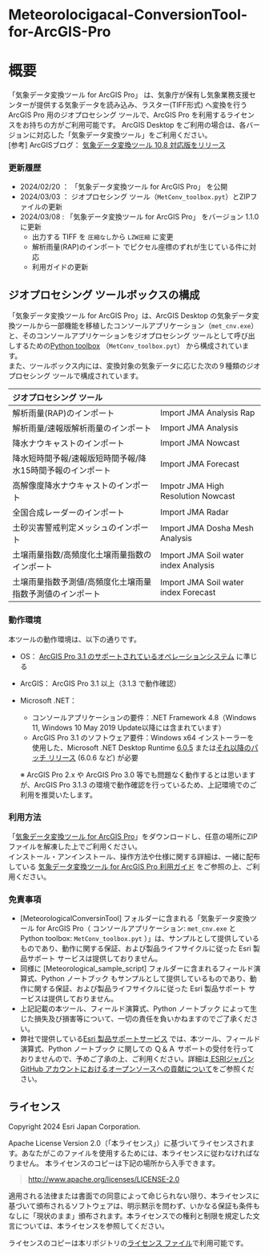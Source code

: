 # Meteorolocigacal-ConversionTool-for-ArcGIS-Pro
# 概要
「気象データ変換ツール for ArcGIS Pro」 は、気象庁が保有し気象業務支援センターが提供する気象データを読み込み、ラスター(TIFF形式) へ変換を行う ArcGIS Pro 用のジオプロセシング ツールで、ArcGIS Pro を利用するライセンスをお持ちの方がご利用可能です。
ArcGIS Desktop をご利用の場合は、各バージョンに対応した「気象データ変換ツール」をご利用ください。  
[参考] ArcGISブログ： [気象データ変換ツール 10.8 対応版をリリース](https://blog.esrij.com/2020/07/29/post-36919/)


### 更新履歴
* 2024/02/20 ： 「気象データ変換ツール for ArcGIS Pro」 を公開
* 2024/03/03 ： ジオプロセシング ツール（`MetConv_toolbox.pyt`）とZIPファイルの更新
* 2024/03/08 : 「気象データ変換ツール for ArcGIS Pro」 をバージョン 1.1.0 に更新
  - 出力する TIFF を `圧縮なし`から `LZW圧縮` に変更
  - 解析雨量(RAP)のインポート でピクセル座標のずれが生じている件に対応
  - 利用ガイドの更新

## ジオプロセシング ツールボックスの構成

「気象データ変換ツール for ArcGIS Pro」は、ArcGIS Desktop の気象データ変換ツールから一部機能を移植したコンソールアプリケーション（`met_cnv.exe`）と、そのコンソールアプリケーションをジオプロセシング ツールとして呼び出しするための[Python toolbox](https://pro.arcgis.com/ja/pro-app/latest/arcpy/geoprocessing_and_python/a-quick-tour-of-python-toolboxes.htm) （`MetConv_toolbox.pyt`） から構成されています。  
また、ツールボックス内には、変換対象の気象データに応じた次の９種類のジオプロセシング ツールで構成されています。

|ジオプロセシング ツール||
|:---|:---|
|解析雨量(RAP)のインポート|Import JMA Analysis Rap|
|解析雨量/速報版解析雨量のインポート|Import JMA Analysis|
|降水ナウキャストのインポート|Import JMA Nowcast|
|降水短時間予報/速報版短時間予報/降水15時間予報のインポート|Import JMA Forecast|
|高解像度降水ナウキャストのインポート|Impotr JMA High Resolution Nowcast |
|全国合成レーダーのインポート|Import JMA Radar|
|土砂災害警戒判定メッシュのインポート|Import JMA Dosha Mesh Analysis|
|土壌雨量指数/高頻度化土壌雨量指数のインポート|Import JMA Soil water index Analysis|
|土壌雨量指数予測値/高頻度化土壌雨量指数予測値のインポート|Import JMA Soil water index Forecast|
  
### 動作環境
本ツールの動作環境は、以下の通りです。
- OS：
  [ArcGIS Pro 3.1 のサポートされているオペレーションシステム](https://pro.arcgis.com/ja/pro-app/3.1/get-started/arcgis-pro-system-requirements.htm) に準じる
- ArcGIS：
  ArcGIS Pro 3.1 以上（3.1.3 で動作確認）
- Microsoft .NET：
  - コンソールアプリケーションの要件：.NET Framework 4.8（Windows 11, Windows 10 May 2019 Update以降には含まれています）
  - ArcGIS Pro 3.1 のソフトウェア要件：Windows x64 インストーラーを使用した、Microsoft .NET Desktop Runtime [6.0.5](https://dotnet.microsoft.com/en-us/download/dotnet/thank-you/runtime-desktop-6.0.5-windows-x64-installer) または[それ以降のパッチ リリース](https://dotnet.microsoft.com/en-us/download/dotnet/6.0) (6.0.6 など) が必要
  
  ※ ArcGIS Pro 2.x や ArcGIS Pro 3.0 等でも問題なく動作するとは思いますが、ArcGIS Pro 3.1.3 の環境で動作確認を行っているため、上記環境でのご利用を推奨いたします。
  

### 利用方法
「[気象データ変換ツール for ArcGIS Pro](https://github.com/EsriJapan/Meteorolocigacal-ConversionTool-for-ArcGIS-Pro/releases/download/v1.1.0/MeteorologicalConversionTool_forPro.zip)」をダウンロードし、任意の場所にZIPファイルを解凍した上でご利用ください。  
インストール・アンインストール、操作方法や仕様に関する詳細は、一緒に配布している [気象データ変換ツール for ArcGIS Pro 利用ガイド](https://github.com/EsriJapan/Meteorolocigacal-ConversionTool-for-ArcGIS-Pro/blob/main/Doc/%E6%B0%97%E8%B1%A1%E3%83%87%E3%83%BC%E3%82%BF%E5%A4%89%E6%8F%9B%E3%83%84%E3%83%BC%E3%83%AB_forArcGISPro_%E5%88%A9%E7%94%A8%E3%82%AC%E3%82%A4%E3%83%89.pdf) をご参照の上、ご利用ください。
  

### 免責事項
* [MeteorologicalConversinTool] フォルダーに含まれる「気象データ変換ツール for ArcGIS Pro（ コンソールアプリケーション: `met_cnv.exe` と Python toolbox: `MetConv_toolbox.pyt` ）」は、サンプルとして提供しているものであり、動作に関する保証、および製品ライフサイクルに従った Esri 製品サポート サービスは提供しておりません。
* 同様に [Meteorological_sample_script] フォルダーに含まれるフィールド演算式、Python ノートブック もサンプルとして提供しているものであり、動作に関する保証、および製品ライフサイクルに従った Esri 製品サポート サービスは提供しておりません。
* 上記記載の本ツール、フィールド演算式、Python ノートブック によって生じた損失及び損害等について、一切の責任を負いかねますのでご了承ください。
* 弊社で提供している[Esri 製品サポートサービス](https://www.esrij.com/services/maintenance/) では、本ツール、フィールド演算式、Python ノートブック に関しての Ｑ＆Ａ サポートの受付を行っておりませんので、予めご了承の上、ご利用ください。詳細は[
ESRIジャパン GitHub アカウントにおけるオープンソースへの貢献について](https://github.com/EsriJapan/contributing)をご参照ください。

## ライセンス
Copyright 2024 Esri Japan Corporation.

Apache License Version 2.0（「本ライセンス」）に基づいてライセンスされます。あなたがこのファイルを使用するためには、本ライセンスに従わなければなりません。
本ライセンスのコピーは下記の場所から入手できます。

> http://www.apache.org/licenses/LICENSE-2.0

適用される法律または書面での同意によって命じられない限り、本ライセンスに基づいて頒布されるソフトウェアは、明示黙示を問わず、いかなる保証も条件もなしに「現状のまま」頒布されます。本ライセンスでの権利と制限を規定した文言については、本ライセンスを参照してください。

ライセンスのコピーは本リポジトリの[ライセンス ファイル](./LICENSE)で利用可能です。
